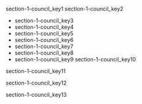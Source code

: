 section-1-council_key1
section-1-council_key2


- section-1-council_key3
- section-1-council_key4
- section-1-council_key5
- section-1-council_key6
- section-1-council_key7
- section-1-council_key8
- section-1-council_key9
section-1-council_key10


section-1-council_key11


section-1-council_key12


section-1-council_key13
